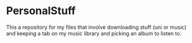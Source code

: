 # PersonalStuff
This a repository for my files that involve downloading stuff (uni or music) and keeping a tab on my music library and picking an album to listen to.